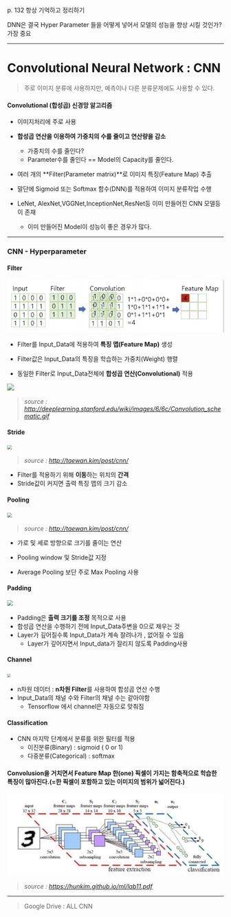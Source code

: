 p. 132 항상 기억하고 정리하기

DNN은 결국 Hyper Parameter 들을 어떻게 넣어서 모델의 성능을 향상 시킬 것인가? 가장 중요

---

# Convolutional Neural Network : CNN

> 주로 이미지 분류에 사용하지만, 예측이나 다른 분류문제에도 사용할 수 있다.

#### Convolutional (합성곱) 신경망 알고리즘

* 이미지처리에 주로 사용
* **합성곱 연산을 이용하여 가중치의 수를 줄이고 연산량을 감소**
  * 가중치의 수를 줄인다?
  * Parameter수를 줄인다 == Model의 Capacity를 줄인다.
* 여러 개의 **Filter(Parameter matrix)**로 이미지 특징(Feature Map) 추출
* 말단에 Sigmoid 또는 Softmax 함수(DNN)를 적용하여 이미지 분류작업 수행

* LeNet, AlexNet,VGGNet,InceptionNet,ResNet등 이미 만들어진 CNN 모델등이 존재
  * 이미 만들어진 Model이 성능이 좋은 경우가 많다.

---

### CNN - Hyperparameter

#### Filter

![](https://github.com/soowoong0329/TIL/blob/master/img/DL/cnnfilter.PNG?raw=true)

* Filter를 Input_Data에 적용하여 **특징 맵(Feature Map)** 생성

* Filter값은 Input_Data의 특징을 학습하는 가중치(Weight) 행렬

* 동일한 Filter로 Input_Data전체에 **합성곱 연산(Convolutional)** 적용

![](http://deeplearning.stanford.edu/wiki/images/6/6c/Convolution_schematic.gif)

> *source : http://deeplearning.stanford.edu/wiki/images/6/6c/Convolution_schematic.gif*



#### Stride

<img src="https://taewanmerepo.github.io/2018/01/cnn/filter.jpg" style="zoom:67%;" />

> *source : http://taewan.kim/post/cnn/*

* Filter를 적용하기 위해 **이동**하는 위치의 **간격**
* Stride값이 커지면 출력 특징 맵의 크기 감소



#### Pooling

<img src="https://taewanmerepo.github.io/2018/02/cnn/maxpulling.png" style="zoom: 67%;" />

> *source : http://taewan.kim/post/cnn/*

* 가로 및 세로 방향으로 크기를 줄이는 연산
* Pooling window 및 Stride값 지정

* Average Pooling 보단 주로 Max Pooling 사용



#### Padding

<img src="https://img1.daumcdn.net/thumb/R720x0.q80/?scode=mtistory2&fname=http%3A%2F%2Fcfile22.uf.tistory.com%2Fimage%2F9916C23F5BC97EEE31EF65" style="zoom:80%;" />

* Padding은 **출력 크기를 조정** 목적으로 사용
* 합성곱 연산을 수행하기 전에 Input_Data주변을 0으로 채우는 것
* Layer가 깊어질수록 Input_Data가 계속 잘려나가 , 없어질 수 있음
  * Layer가 깊어지면서 Input_data가 잘리지 않도록 Padding사용



#### Channel

<img src="https://dfzljdn9uc3pi.cloudfront.net/2021/cs-338/1/fig-2-2x.jpg" style="zoom:50%;" />

* n차원 데이터 : **n차원 Filter**를 사용하여 합성곱 연산 수행
* Input_Data의 채널 수와 Filter의 채널 수는 같아야함
  * Tensorflow 에서 channel은 자동으로 맞춰짐



#### Classification

* CNN 마지막 단계에서 분류를 위한 필터를 적용
  * 이진분류(Binary) : sigmoid ( 0 or 1)
  * 다중분류(Categorical) : softmax

#### Convolusion을 거치면서 Feature Map 한(one) 픽셀이 가지는 함축적으로 학습한 특징이 많아진다.(=한 픽셀이 포함하고 있는 이미지의 범위가 넓어진다.)

![](https://github.com/soowoong0329/TIL/blob/master/img/DL/cnnclassification.PNG?raw=true)

> *source : https://hunkim.github.io/ml/lab11.pdf*

---

> Google Drive : ALL CNN

